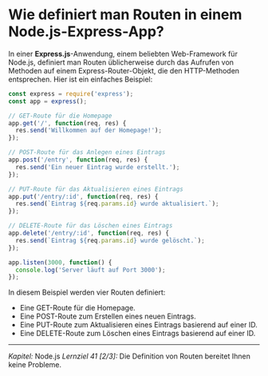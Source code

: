 # Wie definiert man Routen in einem Node.js-Express-App?

In einer **Express.js**-Anwendung, einem beliebten Web-Framework für Node.js, definiert man Routen üblicherweise durch das Aufrufen von Methoden auf einem Express-Router-Objekt, die den HTTP-Methoden entsprechen. Hier ist ein einfaches Beispiel:

```javascript
const express = require('express');
const app = express();

// GET-Route für die Homepage
app.get('/', function(req, res) {
  res.send('Willkommen auf der Homepage!');
});

// POST-Route für das Anlegen eines Eintrags
app.post('/entry', function(req, res) {
  res.send('Ein neuer Eintrag wurde erstellt.');
});

// PUT-Route für das Aktualisieren eines Eintrags
app.put('/entry/:id', function(req, res) {
  res.send(`Eintrag ${req.params.id} wurde aktualisiert.`);
});

// DELETE-Route für das Löschen eines Eintrags
app.delete('/entry/:id', function(req, res) {
  res.send(`Eintrag ${req.params.id} wurde gelöscht.`);
});

app.listen(3000, function() {
  console.log('Server läuft auf Port 3000');
});
```

In diesem Beispiel werden vier Routen definiert:
- Eine GET-Route für die Homepage.
- Eine POST-Route zum Erstellen eines neuen Eintrags.
- Eine PUT-Route zum Aktualisieren eines Eintrags basierend auf einer ID.
- Eine DELETE-Route zum Löschen eines Eintrags basierend auf einer ID.

---

_Kapitel:_ Node.js
_Lernziel 41 \[2/3\]:_ Die Definition von Routen bereitet Ihnen keine Probleme.
